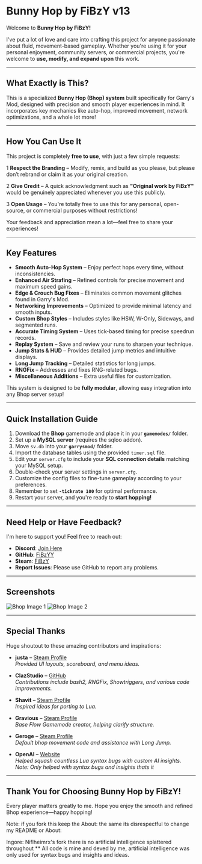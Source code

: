 # Bunny Hop by FiBzY v13

Welcome to **Bunny Hop by FiBzY!**

I've put a lot of love and care into crafting this project for anyone passionate about fluid, movement-based gameplay. Whether you're using it for your personal enjoyment, community servers, or commercial projects, you're welcome to **use, modify, and expand upon** this work.

---

## What Exactly is This?
This is a specialized **Bunny Hop (Bhop) system** built specifically for Garry's Mod, designed with precision and smooth player experiences in mind. It incorporates key mechanics like auto-hop, improved movement, network optimizations, and a whole lot more!

---

## How You Can Use It
This project is completely **free to use**, with just a few simple requests:

1️ **Respect the Branding** – Modify, remix, and build as you please, but please don’t rebrand or claim it as your original creation.

2️ **Give Credit** – A quick acknowledgment such as **"Original work by FiBzY"** would be genuinely appreciated whenever you use this publicly.

3️ **Open Usage** – You're totally free to use this for any personal, open-source, or commercial purposes without restrictions!

Your feedback and appreciation mean a lot—feel free to share your experiences!

---

## Key Features
- **Smooth Auto-Hop System** – Enjoy perfect hops every time, without inconsistencies.
- **Enhanced Air Strafing** – Refined controls for precise movement and maximum speed gains.
- **Edge & Crouch Bug Fixes**️ – Eliminates common movement glitches found in Garry's Mod.
- **Networking Improvements** – Optimized to provide minimal latency and smooth inputs.
- **Custom Bhop Styles** – Includes styles like HSW, W-Only, Sideways, and segmented runs.
- **Accurate Timing System** – Uses tick-based timing for precise speedrun records.
- **Replay System** – Save and review your runs to sharpen your technique.
- **Jump Stats & HUD** – Provides detailed jump metrics and intuitive displays.
- **Long Jump Tracking** – Detailed statistics for long jumps.
- **RNGFix** – Addresses and fixes RNG-related bugs.
- **Miscellaneous Additions** – Extra useful files for customization.

This system is designed to be **fully modular**, allowing easy integration into any Bhop server setup!

---

## Quick Installation Guide

1. Download the **Bhop** gamemode and place it in your **`gamemodes/`** folder.
2. Set up a **MySQL server** (requires the sqloo addon).
3. Move `sv.db` into your **`garrysmod/`** folder.
4. Import the database tables using the provided `timer.sql` file.
5. Edit your `server.cfg` to include your **SQL connection details** matching your MySQL setup.
6. Double-check your server settings in `server.cfg`.
7. Customize the config files to fine-tune gameplay according to your preferences.
8. Remember to set **`-tickrate 100`** for optimal performance.
9. Restart your server, and you're ready to **start hopping!**

---

## Need Help or Have Feedback?
I'm here to support you! Feel free to reach out:

- **Discord**: [Join Here](https://discord.gg/mGh2KE9FzD)
- **GitHub**: [FiBzYY](https://github.com/FiBzYY)
- **Steam**: [FiBzY](https://steamcommunity.com/id/fibzy_/)
- **Report Issues**: Please use GitHub to report any problems.

---

## Screenshots
![Bhop Image 1](https://github.com/user-attachments/assets/f77d7c93-d4f4-4f6b-a7e8-fc77c3a84bb7)
![Bhop Image 2](https://github.com/user-attachments/assets/c8bc321c-b1c6-4229-a1f1-26d88f0237d9)

---

## Special Thanks
Huge shoutout to these amazing contributors and inspirations:

- **justa** – [Steam Profile](https://steamcommunity.com/id/just_adam)  
*Provided UI layouts, scoreboard, and menu ideas.*

- **ClazStudio** – [GitHub](https://github.com/ClazStudio)  
*Contributions include bash2, RNGFix, Showtriggers, and various code improvements.*

- **Shavit** – [Steam Profile](https://steamcommunity.com/id/shavit/)  
*Inspired ideas for porting to Lua.*

- **Gravious** – [Steam Profile](https://steamcommunity.com/id/Graviousdev/)  
*Base Flow Gamemode creator, helping clarify structure.*

- **Geroge** – [Steam Profile](https://steamcommunity.com/id/Gerogeri/)  
*Default bhop movement code and assistance with Long Jump.*

- **OpenAI** – [Website](https://openai.com/)  
*Helped squash countless Lua syntax bugs with custom AI insights. Note: Only helped with syntax bugs and insights thats it*

---

## Thank You for Choosing Bunny Hop by FiBzY!
Every player matters greatly to me. Hope you enjoy the smooth and refined Bhop experience—happy hopping!

Note: if you fork this keep the About: the same its disrespectful to change my README or About:

Ingore: Niflheimrx's fork there is no artificial intelligence splattered throughout **
All code is mine and deved by me, artificial intelligence was only used for syntax bugs and insights and ideas. 
